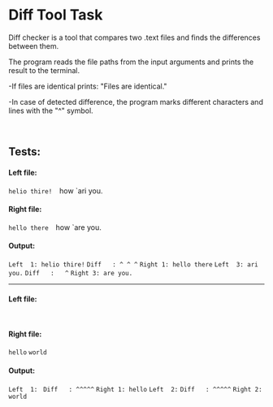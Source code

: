 # Diff Tool Task

Diff checker is a tool that compares two .text files and finds the differences between them.

The program reads the file paths from the input arguments and prints the result to the terminal.

-If files are identical prints: "Files are identical."

-In case of detected difference, the program marks different characters and lines with the "^" symbol.

<br>

## Tests:

#### Left file: 
`helio thire! 
`how 
`ari you.

#### Right file: 
`hello there 
`how 
`are you.

#### Output: 
`Left  1: helio thire!` 
`Diff   : ^ ^ ^` 
`Right 1: hello there` 
`Left  3: ari you.` 
`Diff   :   ^` 
`Right 3: are you.`

------------------

#### Left file: 
`` 
``

#### Right file: 
`hello` 
`world`

#### Output: 
`Left  1: ` 
`Diff   : ^^^^^` 
`Right 1: hello` 
`Left  2:` 
`Diff   : ^^^^^` 
`Right 2: world`


